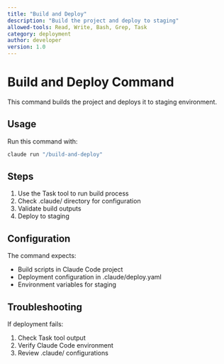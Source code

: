 ```yaml
---
title: "Build and Deploy"
description: "Build the project and deploy to staging"
allowed-tools: Read, Write, Bash, Grep, Task
category: deployment
author: developer
version: 1.0
---
```


# Build and Deploy Command

This command builds the project and deploys it to staging environment.

## Usage

Run this command with:
```bash
claude run "/build-and-deploy"
```

## Steps

1. Use the Task tool to run build process
2. Check .claude/ directory for configuration
3. Validate build outputs
4. Deploy to staging

## Configuration

The command expects:
- Build scripts in Claude Code project
- Deployment configuration in .claude/deploy.yaml
- Environment variables for staging

## Troubleshooting

If deployment fails:
1. Check Task tool output
2. Verify Claude Code environment
3. Review .claude/ configurations